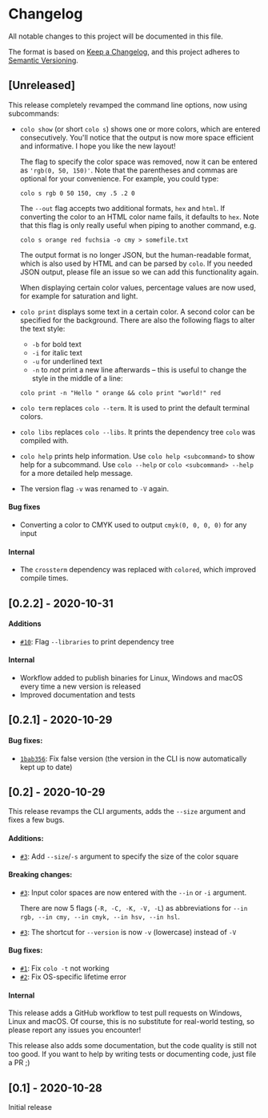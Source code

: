 # Changelog
All notable changes to this project will be documented in this file.

The format is based on [Keep a Changelog](https://keepachangelog.com/en/1.0.0/),
and this project adheres to [Semantic Versioning](https://semver.org/spec/v2.0.0.html).

## [Unreleased]

This release completely revamped the command line options, now using subcommands:

- `colo show` (or short `colo s`) shows one or more colors, which are entered consecutively. You'll notice that the output is now more space efficient and informative. I hope you like the new layout!

    The flag to specify the color space was removed, now it can be entered as `'rgb(0, 50, 150)'`. Note that the parentheses and commas are optional for your convenience. For example, you could type:

    ```fish
    colo s rgb 0 50 150, cmy .5 .2 0
    ```

    The `--out` flag accepts two additional formats, `hex` and `html`. If converting the color to an HTML color name fails, it defaults to `hex`. Note that this flag is only really useful when piping to another command, e.g.

    ```fish
    colo s orange red fuchsia -o cmy > somefile.txt
    ```

    The output format is no longer JSON, but the human-readable format, which is also used by HTML and can be parsed by `colo`. If you needed JSON output, please file an issue so we can add this functionality again.

    When displaying certain color values, percentage values are now used, for example for saturation and light.
- `colo print` displays some text in a certain color. A second color can be specified for the background. There are also the following flags to alter the text style:
    - `-b` for bold text
    - `-i` for italic text
    - `-u` for underlined text
    - `-n` to _not_ print a new line afterwards – this is useful to change the style in the middle of a line:

    ```fish
    colo print -n "Hello " orange && colo print "world!" red
    ```
- `colo term` replaces `colo --term`. It is used to print the default terminal colors.
- `colo libs` replaces `colo --libs`. It prints the dependency tree `colo` was compiled with.
- `colo help` prints help information. Use `colo help <subcommand>` to show help for a subcommand. Use `colo --help` or `colo <subcommand> --help` for a more detailed help message.
- The version flag `-v` was renamed to `-V` again.

#### Bug fixes

- Converting a color to CMYK used to output `cmyk(0, 0, 0, 0)` for any input

#### Internal

- The `crossterm` dependency was replaced with `colored`, which improved compile times.

## [0.2.2] - 2020-10-31

#### Additions

- [`#10`](https://github.com/Aloso/colo/pull/10): Flag `--libraries` to print dependency tree

#### Internal

- Workflow added to publish binaries for Linux, Windows and macOS every time a new version is released
- Improved documentation and tests

## [0.2.1] - 2020-10-29

#### Bug fixes:

- [`1bab356`](https://github.com/Aloso/colo/commit/1bab3560157fe24a9a093805a69afbe091482ec1): Fix false version (the version in the CLI is now automatically kept up to date)

## [0.2] - 2020-10-29

This release revamps the CLI arguments, adds the `--size` argument and fixes a few bugs.

#### Additions:

- [`#3`](https://github.com/Aloso/colo/pull/3): Add `--size`/`-s` argument to specify the size of the color square

#### Breaking changes:

- [`#3`](https://github.com/Aloso/colo/pull/3): Input color spaces are now entered with the `--in` or `-i` argument.

    There are now 5 flags (`-R, -C, -K, -V, -L`) as abbreviations for `--in rgb, --in cmy, --in cmyk, --in hsv, --in hsl`.
- [`#3`](https://github.com/Aloso/colo/pull/3): The shortcut for `--version` is now `-v` (lowercase) instead of `-V`

#### Bug fixes:

- [`#1`](https://github.com/Aloso/colo/pull/1): Fix `colo -t` not working
- [`#2`](https://github.com/Aloso/colo/pull/2): Fix OS-specific lifetime error

#### Internal

This release adds a GitHub workflow to test pull requests on Windows, Linux and macOS. Of course, this is no substitute for real-world testing, so please report any issues you encounter!

This release also adds some documentation, but the code quality is still not too good. If you want to help by writing tests or documenting code, just file a PR ;)

## [0.1] - 2020-10-28

Initial release

